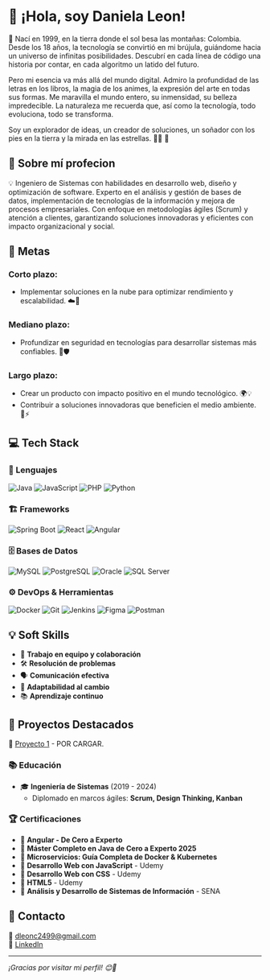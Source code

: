 # 👋 ¡Hola, soy **Daniela Leon**!

🌌 Nací en 1999, en la tierra donde el sol besa las montañas: Colombia. Desde los 18 años, la tecnología se convirtió en mi brújula, guiándome hacia un universo de infinitas posibilidades. Descubrí en cada línea de código una historia por contar, en cada algoritmo un latido del futuro.

Pero mi esencia va más allá del mundo digital. Admiro la profundidad de las letras en los libros, la magia de los animes, la expresión del arte en todas sus formas. Me maravilla el mundo entero, su inmensidad, su belleza impredecible. La naturaleza me recuerda que, así como la tecnología, todo evoluciona, todo se transforma.

Soy un explorador de ideas, un creador de soluciones, un soñador con los pies en la tierra y la mirada en las estrellas. 🚀✨ 🚀  

## 🏅 Sobre mí profecion
💡 Ingeniero de Sistemas con habilidades en desarrollo web, diseño y optimización de software. Experto en el análisis y gestión de bases de datos, implementación de tecnologías de la información y mejora de procesos empresariales. Con enfoque en metodologías ágiles (Scrum) y atención a clientes, garantizando soluciones innovadoras y eficientes con impacto organizacional y social.

## 🎯 Metas  

###  **Corto plazo:** 
   - Implementar soluciones en la nube para optimizar rendimiento y escalabilidad. ☁️🚀  
###  **Mediano plazo:**
   - Profundizar en seguridad en tecnologías para desarrollar sistemas más confiables. 🔐🛡️  
###  **Largo plazo:**  
   - Crear un producto con impacto positivo en el mundo tecnológico. 🌍💡  
   - Contribuir a soluciones innovadoras que beneficien el medio ambiente. 🌱⚡  

## 💻 Tech Stack  

### 🚀 Lenguajes  
![Java](https://img.shields.io/badge/Java-%23ED8B00.svg?style=for-the-badge&logo=openjdk&logoColor=white)  ![JavaScript](https://img.shields.io/badge/JavaScript-%23F7DF1E.svg?style=for-the-badge&logo=javascript&logoColor=black)  ![PHP](https://img.shields.io/badge/PHP-%23777BB4.svg?style=for-the-badge&logo=php&logoColor=white)  ![Python](https://img.shields.io/badge/Python-%233776AB.svg?style=for-the-badge&logo=python&logoColor=white)  

### 🏗 Frameworks  
![Spring Boot](https://img.shields.io/badge/Spring%20Boot-%236DB33F.svg?style=for-the-badge&logo=springboot&logoColor=white)  ![React](https://img.shields.io/badge/React-%2361DAFB.svg?style=for-the-badge&logo=react&logoColor=black)  ![Angular](https://img.shields.io/badge/Angular-%23DD0031.svg?style=for-the-badge&logo=angular&logoColor=white)  

### 🗄 Bases de Datos  
![MySQL](https://img.shields.io/badge/MySQL-%2300f.svg?style=for-the-badge&logo=mysql&logoColor=white)  ![PostgreSQL](https://img.shields.io/badge/PostgreSQL-%23316192.svg?style=for-the-badge&logo=postgresql&logoColor=white)  ![Oracle](https://img.shields.io/badge/Oracle-%23F80000.svg?style=for-the-badge&logo=oracle&logoColor=white)  ![SQL Server](https://img.shields.io/badge/SQL%20Server-%23CC2927.svg?style=for-the-badge&logo=microsoftsqlserver&logoColor=white)  

### ⚙️ DevOps & Herramientas  
![Docker](https://img.shields.io/badge/Docker-%230081CB.svg?style=for-the-badge&logo=docker&logoColor=white)  ![Git](https://img.shields.io/badge/Git-%23F05033.svg?style=for-the-badge&logo=git&logoColor=white)  ![Jenkins](https://img.shields.io/badge/Jenkins-%23D24939.svg?style=for-the-badge&logo=jenkins&logoColor=white)  ![Figma](https://img.shields.io/badge/Figma-%23F24E1E.svg?style=for-the-badge&logo=figma&logoColor=white)  ![Postman](https://img.shields.io/badge/Postman-%23FF6C37.svg?style=for-the-badge&logo=postman&logoColor=white)  

## 💡 Soft Skills  

- 🤝 **Trabajo en equipo y colaboración**  
- 🛠️ **Resolución de problemas**  
- 🗣️ **Comunicación efectiva**  
- 🔄 **Adaptabilidad al cambio**  
- 📚 **Aprendizaje continuo**  

## 📌 Proyectos Destacados  
🔹 [Proyecto 1](https://github.com/usuario/proyecto1) - POR CARGAR.  

### 📚 Educación  
- 🎓 **Ingeniería de Sistemas** (2019 - 2024)  
  - Diplomado en marcos ágiles: **Scrum, Design Thinking, Kanban**  

### 🏆 Certificaciones  
- 📜 **Angular - De Cero a Experto**  
- 📜 **Máster Completo en Java de Cero a Experto 2025**  
- 📜 **Microservicios: Guía Completa de Docker & Kubernetes**  
- 📜 **Desarrollo Web con JavaScript** - Udemy  
- 📜 **Desarrollo Web con CSS** - Udemy  
- 📜 **HTML5** - Udemy  
- 📜 **Análisis y Desarrollo de Sistemas de Información** - SENA  


## 📩 Contacto  
📧 [dleonc2499@gmail.com](mailto:dleonc2499@gmail.com)  
💼 [LinkedIn](https://www.linkedin.com/in/daniela-le%C3%B3n-cantero-9b0a43170/)  


---

_¡Gracias por visitar mi perfil! 😊🚀_

